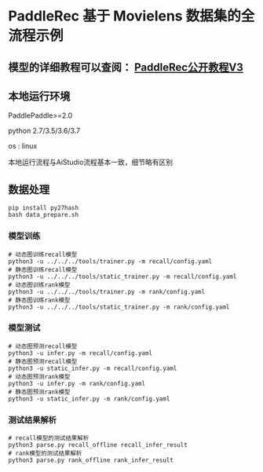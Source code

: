 # PaddleRec 基于 Movielens 数据集的全流程示例

## 模型的详细教程可以查阅： [PaddleRec公开教程V3](https://aistudio.baidu.com/aistudio/projectdetail/1431523)

## 本地运行环境

PaddlePaddle>=2.0

python 2.7/3.5/3.6/3.7

os : linux 

本地运行流程与AiStudio流程基本一致，细节略有区别

## 数据处理
```shell
pip install py27hash
bash data_prepare.sh
```

### 模型训练
```shell
# 动态图训练recall模型
python3 -u ../../../tools/trainer.py -m recall/config.yaml
# 静态图训练recall模型
python3 -u ../../../tools/static_trainer.py -m recall/config.yaml
# 动态图训练rank模型
python3 -u ../../../tools/trainer.py -m rank/config.yaml
# 静态图训练rank模型
python3 -u ../../../tools/static_trainer.py -m rank/config.yaml
```

### 模型测试
```shell
# 动态图预测recall模型
python3 -u infer.py -m recall/config.yaml
# 静态图预测recall模型
python3 -u static_infer.py -m recall/config.yaml
# 动态图预测rank模型
python3 -u infer.py -m rank/config.yaml
# 静态图预测rank模型
python3 -u static_infer.py -m rank/config.yaml
```

### 测试结果解析
```shell
# recall模型的测试结果解析
python3 parse.py recall_offline recall_infer_result
# rank模型的测试结果解析
python3 parse.py rank_offline rank_infer_result
```
